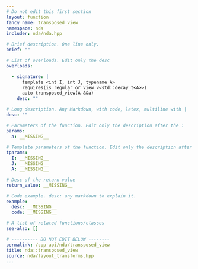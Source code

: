 ```yaml
---
# Do not edit this first section
layout: function
fancy_name: transposed_view
namespace: nda
includer: nda/nda.hpp

# Brief description. One line only.
brief: ""

# List of overloads. Edit only the desc
overloads:

  - signature: |
      template <int I, int J, typename A>
      requires(is_regular_or_view_v<std::decay_t<A>>)
      auto transposed_view(A &&a)
    desc: ""

# Long description. Any Markdown, with code, latex, multiline with |
desc: ""

# Parameters of the function. Edit only the description after the :
params:
  a: __MISSING__

# Template parameters of the function. Edit only the description after the :
tparams:
  I: __MISSING__
  J: __MISSING__
  A: __MISSING__

# Desc of the return value
return_value: __MISSING__

# Code example. desc: any markdown to explain it.
example:
  desc: __MISSING__
  code: __MISSING__

# A list of related functions/classes
see-also: []

# ---------- DO NOT EDIT BELOW --------
permalink: /cpp-api/nda/transposed_view
title: nda::transposed_view
source: nda/layout_transforms.hpp
...
```


